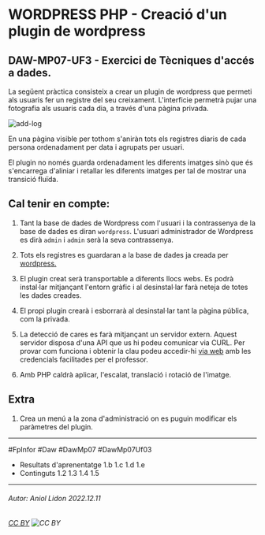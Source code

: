 # WORDPRESS PHP - Creació d'un plugin de wordpress
## DAW-MP07-UF3 - Exercici de Tècniques d'accés a dades.
La següent pràctica consisteix a crear un plugin de wordpress que permeti als usuaris fer un registre del seu creixament. L'interficie permetrà pujar una fotografia als usuaris cada dia, a través d'una pàgina privada.

![add-log](https://i.imgur.com/a/NqahWOp)

En una pàgina visible per tothom s'aniràn tots els registres diaris de cada persona ordenadament per data i agrupats per usuari.

El plugin no només guarda ordenadament les diferents imatges sinò que és s'encarrega d'aliniar i retallar les diferents imatges per tal de mostrar una transició fluïda.

## Cal tenir en compte:

1. Tant la base de dades de Wordpress com l'usuari i la contrassenya de la base de dades es diran `wordpress`. L'usuari administrador de Wordpress es dirà `admin` i `admin` serà la seva contrassenya.

1. Tots els registres es guardaran a la base de dades ja creada per [wordpress.](https://www.davidangulo.xyz/how-to-insert-data-into-wordpress-database/)

1. El plugin creat serà transportable a diferents llocs webs. Es podrà instal·lar mitjançant l'entorn gràfic i al desinstal·lar farà neteja de totes les dades creades.

1. El propi plugin crearà i esborrarà al desinstal·lar tant la pàgina pública, com la privada.

1. La detecció de cares es farà mitjançant un servidor extern. Aquest servidor disposa d'una API que us hi podeu comunicar via CURL. Per provar com funciona i obtenir la clau podeu accedir-hi [via web](http://192.168.182.10:8000/) amb les credencials facilitades per el professor.

1. Amb PHP caldrà aplicar, l'escalat, translació i rotació de l'imatge.


## Extra
1. Crea un  menú a la zona d'administració on es puguin modificar els paràmetres del plugin.



---

#FpInfor #Daw #DawMp07 #DawMp07Uf03

* Resultats d'aprenentatge 1.b 1.c 1.d 1.e
* Continguts 1.2 1.3 1.4 1.5
---

###### Autor: Aniol Lidon 2022.12.11
###### [CC BY](https://creativecommons.org/licenses/by/4.0/) ![CC BY](https://licensebuttons.net/l/by/3.0/80x15.png)